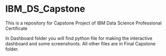 # IBM_DS_Capstone
This is a repository for Capstone Project of IBM Data Science Professional Certificate

In Dashboard folder you will find python file for making the interactive dashboard and some screenshoots.
All other files are in Final Capstone folder.
